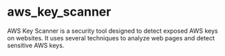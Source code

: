 # aws_key_scanner
AWS Key Scanner is a security tool designed to detect exposed AWS keys on websites. It uses several techniques to analyze web pages and detect sensitive AWS keys.
